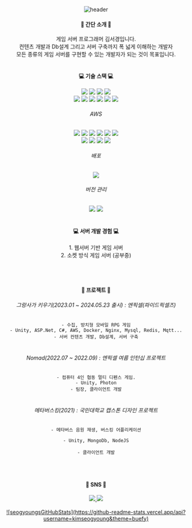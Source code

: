 <div align="center">
 
![header](https://capsule-render.vercel.app/api?type=rounded&fontColor=FFFFFF&color=0:92B4EC,80:FFE69A,100:FFD24C&height=200&text=Kim%20Seogyoung&animation=fadeIn&desc=Hi!%20Here%20is%20my%20profile&descSize=20&descAlignY=75&descAlign=70)

<h4>🍔 간단 소개 🥯</h4>
게임 서버 프로그래머 김서경입니다.</br>
컨텐츠 개발과 Db설계 그리고 서버 구축까지 폭 넓게 이해하는 개발자</br>
모든 종류의 게임 서버를 구현할 수 있는 개발자가 되는 것이 목표입니다. 
</br>

</br>



<h4>💻 기술 스택 💻</h4>
 <div>
  <img src="https://img.shields.io/badge/.NET-512BD4?style=flat-square&logo=.NET&logoColor=white"/>
  <img src="https://img.shields.io/badge/C Sharp-239120?style=flat-square&logo=C Sharp&logoColor=white"/>
  <img src="https://img.shields.io/badge/Python-3776AB?style=flat-square&logo=Python&logoColor=white"/>
  <img src="https://img.shields.io/badge/Unity-000000?style=flat-square&logo=Unity&logoColor=white"/>
  <br/>

 
 <img src="https://img.shields.io/badge/redis-FF4438?style=flat-square&logo=redis&logoColor=white"/>
 <img src="https://img.shields.io/badge/mysql-4479A1?style=flat-square&logo=mysql&logoColor=white"/>
 <img src="https://img.shields.io/badge/sqlite-003B57?style=flat-square&logo=sqlite&logoColor=white"/>
<img src="https://img.shields.io/badge/mongodb-47A248?style=flat-square&logo=mongodb&logoColor=white"/>
  <img src="https://img.shields.io/badge/FireBase-FFCA28?style=flat-square&logo=FireBase&logoColor=white"/>
  <img src="https://img.shields.io/badge/mqtt-660066?style=flat-square&logo=mqtt&logoColor=white"/>
  <br/>
  <h6> AWS </h6>
  <img src="https://img.shields.io/badge/amazons3-569A31?style=flat-square&logo=amazons3&logoColor=white"/>
  <img src="https://img.shields.io/badge/amazonrds-527FFF?style=flat-square&logo=amazonrds&logoColor=white"/>
  <img src="https://img.shields.io/badge/awselasticloadbalancing-8C4FFF?style=flat-square&logo=awselasticloadbalancing&logoColor=white"/>
  <img src="https://img.shields.io/badge/amazonec2-FF9900?style=flat-square&logo=amazonec2&logoColor=white"/>
  <img src="https://img.shields.io/badge/amazonroute53-8C4FFF?style=flat-square&logo=amazonroute53&logoColor=white"/>
  <img src="https://img.shields.io/badge/amazonelasticache-C925D1?style=flat-square&logo=amazonelasticache&logoColor=white"/>
   <br/>
  <img src="https://img.shields.io/badge/centos-262577?style=flat-square&logo=centos&logoColor=white"/>
  <img src="https://img.shields.io/badge/ubuntu-E95420?style=flat-square&logo=ubuntu&logoColor=white"/>
  <img src="https://img.shields.io/badge/docker-2496ED?style=flat-square&logo=docker&logoColor=white"/>
  <img src="https://img.shields.io/badge/nginx-009639?style=flat-square&logo=nginx&logoColor=white"/>
  <br/>
  <h6> 배포 </h6>
  <img src="https://img.shields.io/badge/teamcity-000000?style=flat-square&logo=teamcity&logoColor=white"/>
</div>
<h6> 버전 관리 </h6>
 <img src="https://img.shields.io/badge/git-F05032?style=flat-square&logo=git&logoColor=white"/>
  <img src="https://img.shields.io/badge/perforce-404040?style=flat-square&logo=perforce&logoColor=white"/>

<br/>
 <div>

</div>

</br>
<h4>💻 서버 개발 경험 💻</h4>
1. 웹서버 기반 게임 서버</br>
2. 소켓 방식 게임 서버 (공부중)</br>
</br>

</br>

 </br>
 <h4>🚀 프로젝트 🚀</h4>
 
<h6> 그랑사가 키우기(2023.01 ~ 2024.05.23 출시) : 엔픽셀(파이드픽셀즈)</h6> 
<code>- 수집, 방치형 모바일 RPG 게임
- Unity, ASP.Net, C#, AWS, Docker, Nginx, Mysql, Redis, Mqtt...
- 서버 컨텐츠 개발, Db설계, 서버 구축
</code>

</br>
<h6> Nomad(2022.07 ~ 2022.09) : 엔픽셀 여름 인턴십 프로젝트 </h6>
<code>- 컴퓨터 4인 협동 멀티 디펜스 게임.
- Unity, Photon
- 팀장, 클라이언트 개발
</code>

</br>
<h6> 메타버스킹(2021) : 국민대학교 캡스톤 디자인 프로젝트 </h6>
<code>- 메타버스 음원 재생, 버스킹 어플리케이션<br/>
- Unity, MongoDb, NodeJS<br/>
- 클라이언트 개발<br/>
</code>

</br>
</br>
<h4>🐤 SNS 🐤</h4>
<div>
<a href="https://www.instagram.com/rlaehdrud/" target="_blank"><img src="https://img.shields.io/badge/instagram-E4405F?style=flat-square&logo=instagram&logoColor=white"/> 
<a href="https://blog.naver.com/colisel" target="_blank"><img src="https://img.shields.io/badge/NaverBlog-03C75A?style=flat-square&logo=Naver&logoColor=white"/>

</br>
</br>
</div>

<div>
![seogyoungsGitHubStats](https://github-readme-stats.vercel.app/api?username=kimseogyoung&theme=buefy)
</div>

